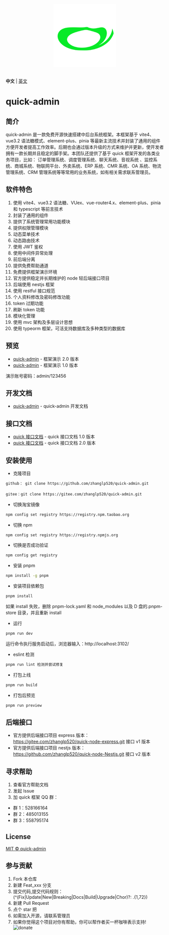 <div align="center"> <a href="https://gitee.com/zhanglp520/quick-admin.git"> <img alt="quick-admin Logo" width="200" height="200" src="./public/images/logo.png"> </a> <br> <br>
</div>

**中文** | [英文](./README.en.md)

# quick-admin

## 简介

quick-admin 是一款免费开源快速搭建中后台系统框架。本框架基于 vite4、vue3.2 语法糖模式、element-plus、pinia 等最新主流技术并封装了通用的组件方便开发者提高工作效率。后期也会通过版本升级的方式来维护并更新，使开发者拥有一款长期并且稳定的脚手架。本团队还提供了基于 quick 框架开发的各类业务项目，比如： 订单管理系统、调度管理系统、聊天系统、音视系统 、监控系统、商城系统、物联网平台、外卖系统、ERP 系统、CMR 系统、OA 系统、物流管理系统、CRM 管理系统等等常用的业务系统，如有相关需求联系管理员。

## 软件特色

1. 使用 vite4、vue3.2 语法糖、VUex、vue-router4.x、element-plus、pinia 和 typescript 等前言技术
2. 封装了通用的组件
3. 提供了系统管理常用功能模块
4. 提供权限管理模块
5. 动态菜单技术
6. 动态路由技术
7. 使用 JWT 鉴权
8. 使用中间件异常处理
9. 前后端分离
10. 提供免费帮助通道
11. 免费提供框架演示环境
12. 官方提供稳定并长期维护的 node 轻后端接口项目
13. 后端使用 nestjs 框架
14. 使用 restful 接口规范
15. 个人资料修改及密码修改功能
16. token 过期功能
17. 刷新 token 功能
18. 模块化管理
19. 使用 mvc 架构及多层设计思想
20. 使用 typeorm 框架，可活支持数据库及多种类型的数据库

## 预览

- [quick-admin](https://quick.ainiteam.com/) - 框架演示 2.0 版本
- [quick-admin](https://v1.quick.ainiteam.com/) - 框架演示 1.0 版本

演示账号密码：admin/123456

## 开发文档

- [quick-admin](https://doc.ainiteam.com/) - quick-admin 开发文档

## 接口文档

- [quick 接口文档](https://console-docs.apipost.cn/preview/0e11a2eb3c3883a7/4fff7a394c074ac7) - quick 接口文档 1.0 版本
- [quick 接口文档](https://console-docs.apipost.cn/preview/52de13c4d013470f/e5aa6f10d52601f7) - quick 接口文档 2.0 版本

## 安装使用

- 克隆项目

```bash
github： git clone https://github.com/zhanglp520/quick-admin.git

gitee：git clone https://gitee.com/zhanglp520/quick-admin.git

```

- 切换淘宝镜像

```bash
npm config set registry https://registry.npm.taobao.org
```

- 切换 npm

```bash
npm config set registry https://registry.npmjs.org

```

- 切换是否成功验证

```bash
npm config get registry
```

- 安装 pnpm

```bash
npm install -g pnpm
```

- 安装项目依赖包

```bash
pnpm install
```

如果 install 失败，删除 pnpm-lock.yaml 和 node_modules 以及 D 盘的.pnpm-store 目录，并且重新 install

- 运行

```bash
pnpm run dev
```

运行命令执行服务启动后，浏览器输入：http://localhost:3102/

- eslint 检测

```bash
pnpm run lint 检测并尝试修复
```

- 打包上线

```bash
pnpm run build
```

- 打包后预览

```bash
pnpm run preview
```

## 后端接口

- 官方提供后端接口项目 express 版本：https://gitee.com/zhanglp520/quick-node-express.git 接口 v1 版本
- 官方提供后端接口项目 nestjs 版本：https://github.com/zhanglp520/quick-node-Nestjs.git 接口 v2 版本

## 寻求帮助

1. 查看官方帮助文档
2. 发起 Issue
3. 加 quick 框架 QQ 群：

- 群 1：528166164
- 群 2：485013155
- 群 3：558795174

## License

[MIT © quick-admin](./LICENSE)

## 参与贡献

1.  Fork 本仓库
2.  新建 Feat_xxx 分支
3.  提交代码,提交代码规则：(^(Fix|Update|New|Breaking|Docs|Build|Upgrade|Chor)?: .{1,72})
4.  新建 Pull Request
5.  点个 star 把
6.  如需加入开源，请联系管理员
7.  如果你觉得这个项目对你有帮助，你可以帮作者买一杯咖啡表示支持!
    ![donate](https://raw.githubusercontent.com/wiki/zhanglp520/quick-admin/20230430121236.png)
